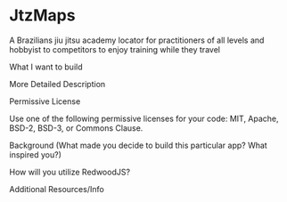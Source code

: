 # JtzMaps
A Brazilians jiu jitsu academy locator for practitioners of all levels and hobbyist to competitors  to enjoy training while they travel




What I want to build

More Detailed Description

Permissive License

Use one of the following permissive licenses for your code: MIT, Apache, BSD-2, BSD-3, or Commons Clause.

Background (What made you decide to build this particular app? What inspired you?)

How will you utilize RedwoodJS?

Additional Resources/Info

